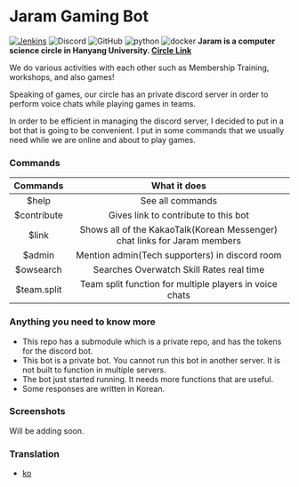 # Jaram Gaming Bot

[![Jenkins](https://img.shields.io/jenkins/build/http/server.jaram.net:5903/Discord-Hellobot)](http://server.jaram.net:5903/job/Discord-Hellobot/) ![Discord](https://img.shields.io/discord/428153991730561044?color=%237289DA) ![GitHub](https://img.shields.io/github/license/Taewan-P/jaram-gaming-welcomebot?color=orange) ![python](https://img.shields.io/badge/language-python3-%23306998) ![docker](https://img.shields.io/badge/deploy-docker-0db7ed)
**Jaram is a computer science circle in Hanyang University. [Circle Link](https://jaram.net)**

We do various activities with each other such as Membership Training, workshops, and also games!

Speaking of games, our circle has an private discord server in order to perform voice chats while playing games in teams. 

In order to be efficient in managing the discord server, I decided to put in a bot that is going to be convenient. I put in some commands that we usually need while we are online and about to play games.

### Commands

|  Commands   |                         What it does                         |
| :---------: | :----------------------------------------------------------: |
|    $help    |                       See all commands                       |
| $contribute |             Gives link to contribute to this bot             |
|    $link    | Shows all of the KakaoTalk(Korean Messenger) chat links for Jaram members |
|   $admin    |        Mention admin(Tech supporters) in discord room        |
|  $owsearch  |           Searches Overwatch Skill Rates real time           |
| $team.split |   Team split function for multiple players in voice chats    |





### Anything you need to know more

* This repo has a submodule which is a private repo, and has the tokens for the discord bot.
* This bot is a private bot. You cannot run this bot in another server. It is not built to function in multiple servers.
* The bot just started running. It needs more functions that are useful.
* Some responses are written in Korean.



### Screenshots

Will be adding soon.

### Translation
- [ko](i18n/README.ko.md)
